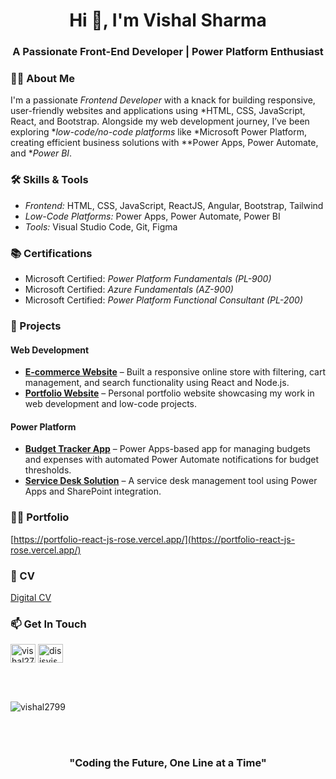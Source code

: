 <h1 align="center">Hi 👋, I'm Vishal Sharma</h1>
<h3 align="center">A Passionate Front-End Developer | Power Platform Enthusiast</h3>

### 👨‍💻 About Me

I'm a passionate *Frontend Developer* with a knack for building responsive, user-friendly websites and applications using *HTML, CSS, JavaScript, React, and Bootstrap. Alongside my web development journey, I’ve been exploring **low-code/no-code platforms* like *Microsoft Power Platform, creating efficient business solutions with **Power Apps, Power Automate, and **Power BI*.

### 🛠 Skills & Tools

- *Frontend:* HTML, CSS, JavaScript, ReactJS, Angular, Bootstrap, Tailwind
- *Low-Code Platforms:* Power Apps, Power Automate, Power BI
- *Tools:* Visual Studio Code, Git, Figma

### 📚 Certifications

- Microsoft Certified: *Power Platform Fundamentals (PL-900)*
- Microsoft Certified: *Azure Fundamentals (AZ-900)*
- Microsoft Certified: *Power Platform Functional Consultant (PL-200)*

### 🚀 Projects

#### Web Development
- **[E-commerce Website](https://github.com/vishal2799/EcommerceReactJS)** – Built a responsive online store with filtering, cart management, and search functionality using React and Node.js.
- **[Portfolio Website](https://github.com/vishal2799/PortfolioReactJS)** – Personal portfolio website showcasing my work in web development and low-code projects.

#### Power Platform
- **[Budget Tracker App](https://github.com/vishal2799/PowerApps-Budget-Tracker)** – Power Apps-based app for managing budgets and expenses with automated Power Automate notifications for budget thresholds.
- **[Service Desk Solution](https://github.com/vishal2799/PowerApps-Ticket-Management)** – A service desk management tool using Power Apps and SharePoint integration.

### 👨‍💻 Portfolio
[https://portfolio-react-js-rose.vercel.app/](https://portfolio-react-js-rose.vercel.app/)

### 📄 CV
[Digital CV]([https://www.canva.com/design/DAFIVSQVu-I/LIPxUnAMd7crBKQqfy-Ajg/view?utm_content=DAFIVSQVu-I&utm_campaign=designshare&utm_medium=link&utm_source=publishsharelink](https://www.canva.com/design/DAGRIPKtc28/B5Q-oV1O1X1OkvT_1KbzDg/edit?utm_content=DAGRIPKtc28&utm_campaign=designshare&utm_medium=link2&utm_source=sharebutton))  

### 📫 Get In Touch
<p align="left">
<a href="https://linkedin.com/in/vishal2799" target="blank"><img align="center" src="https://raw.githubusercontent.com/rahuldkjain/github-profile-readme-generator/master/src/images/icons/Social/linked-in-alt.svg" alt="vishal2799" height="30" width="40" /></a>
<a href="https://instagram.com/disisvishal" target="blank"><img align="center" src="https://raw.githubusercontent.com/rahuldkjain/github-profile-readme-generator/master/src/images/icons/Social/instagram.svg" alt="disisvishal" height="30" width="40" /></a>
</p>
<br></br>

<p>
  <img align="center" src="https://github-readme-stats.vercel.app/api?username=vishal2799&show_icons=true&locale=en" alt="vishal2799" />
</p>
<br></br>
<h3 align="center">"Coding the Future, One Line at a Time"</h3>
